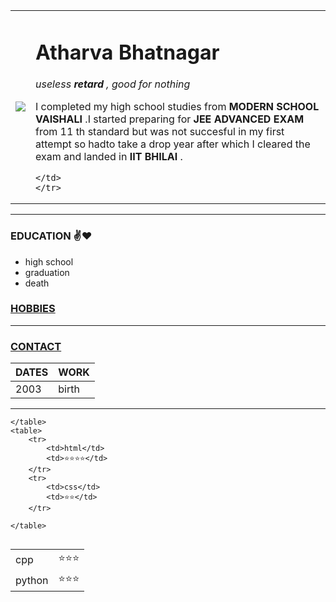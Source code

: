 <!DOCTYPE html>
<html lang="en">
<head>
    <meta charset="UTF-8">
    <meta http-equiv="X-UA-Compatible" content="IE=edge">
    <meta name="viewport" content="width=device-width, initial-scale=1.0">
    <title>Document</title>
</head>
<body>
<table>
    <tr>
    <td><img src="images/berzerk_resized.jpg"></td>
    <td>
    <h1>
        Atharva Bhatnagar
    </h1>
    <p>
        <em>useless 
            <strong>retard</strong>
            , good for nothing
        </em> 
    </p>
    <p>
        I completed my high school studies from 
        <strong>
            MODERN SCHOOL VAISHALI
        </strong>
        .I started preparing for 
        <strong>
            JEE ADVANCED EXAM
        </strong>
        from 11 th standard but was not succesful in my first attempt so hadto take a drop year 
        after which I cleared the exam and landed in 
        <b>
            IIT BHILAI
        </b>
        .
    </p>
    
    </td>
    </tr>
</table>
<hr>
    <h3>
        EDUCATION ✌️❤️
    </h3>
    <ul>
        <li>high school</li>
        <li>graduation</li>
        <li>death</li>
    </ul>
    <h3>
        <a href="hobby.html">
        HOBBIES
        </a>
    </h3>
    <hr>
    <h3>
        <a href="contact.html">
            CONTACT
        </a>
    </h3>
    <table>
        <thead>
            <tr>
                <th>DATES</th>
                <th>   WORK</th>
            </tr>
        </thead>
        <tr>
            <td>2003</td>
            <td>birth</td>
        </tr>
    </table>
    <hr>
    <table style="float: left;">
        <tr>
            <td>cpp</td>
            <td>⭐⭐⭐</td>
        </tr>
        <tr>
            <td>python</td>
            <td>⭐⭐⭐</td>
        </tr>
        
    </table>
    <table>
        <tr>
            <td>html</td>
            <td>⭐⭐⭐⭐</td>
        </tr>
        <tr>
            <td>css</td>
            <td>⭐⭐</td>
        </tr>
        
    </table>
</body>
</html>
